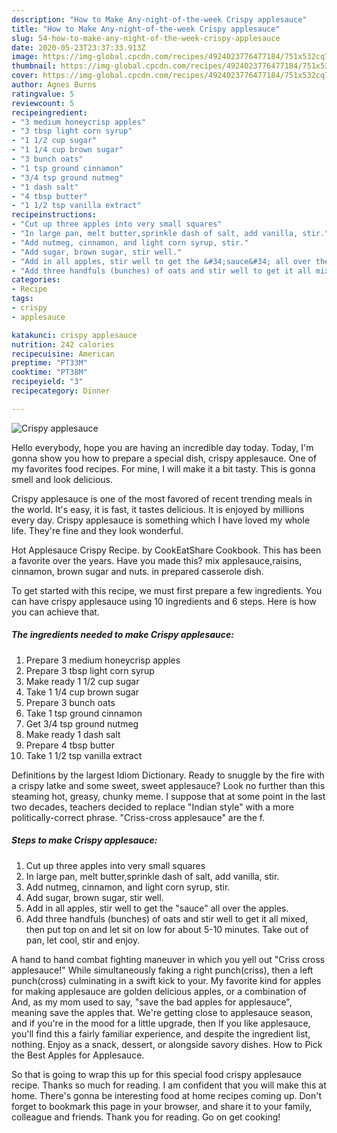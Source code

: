 ```yaml
---
description: "How to Make Any-night-of-the-week Crispy applesauce"
title: "How to Make Any-night-of-the-week Crispy applesauce"
slug: 54-how-to-make-any-night-of-the-week-crispy-applesauce
date: 2020-05-23T23:37:33.913Z
image: https://img-global.cpcdn.com/recipes/4924023776477184/751x532cq70/crispy-applesauce-recipe-main-photo.jpg
thumbnail: https://img-global.cpcdn.com/recipes/4924023776477184/751x532cq70/crispy-applesauce-recipe-main-photo.jpg
cover: https://img-global.cpcdn.com/recipes/4924023776477184/751x532cq70/crispy-applesauce-recipe-main-photo.jpg
author: Agnes Burns
ratingvalue: 5
reviewcount: 5
recipeingredient:
- "3 medium honeycrisp apples"
- "3 tbsp light corn syrup"
- "1 1/2 cup sugar"
- "1 1/4 cup brown sugar"
- "3 bunch oats"
- "1 tsp ground cinnamon"
- "3/4 tsp ground nutmeg"
- "1 dash salt"
- "4 tbsp butter"
- "1 1/2 tsp vanilla extract"
recipeinstructions:
- "Cut up three apples into very small squares"
- "In large pan, melt butter,sprinkle dash of salt, add vanilla, stir."
- "Add nutmeg, cinnamon, and light corn syrup, stir."
- "Add sugar, brown sugar, stir well."
- "Add in all apples, stir well to get the &#34;sauce&#34; all over the apples."
- "Add three handfuls (bunches) of oats and stir well to get it all mixed, then put top on and let sit on low for about 5-10 minutes. Take out of pan, let cool, stir and enjoy."
categories:
- Recipe
tags:
- crispy
- applesauce

katakunci: crispy applesauce 
nutrition: 242 calories
recipecuisine: American
preptime: "PT33M"
cooktime: "PT38M"
recipeyield: "3"
recipecategory: Dinner

---
```



![Crispy applesauce](https://img-global.cpcdn.com/recipes/4924023776477184/751x532cq70/crispy-applesauce-recipe-main-photo.jpg)

Hello everybody, hope you are having an incredible day today. Today, I'm gonna show you how to prepare a special dish, crispy applesauce. One of my favorites food recipes. For mine, I will make it a bit tasty. This is gonna smell and look delicious.

Crispy applesauce is one of the most favored of recent trending meals in the world. It's easy, it is fast, it tastes delicious. It is enjoyed by millions every day. Crispy applesauce is something which I have loved my whole life. They're fine and they look wonderful.

Hot Applesauce Crispy Recipe. by CookEatShare Cookbook. This has been a favorite over the years. Have you made this? mix applesauce,raisins, cinnamon, brown sugar and nuts. in prepared casserole dish.


To get started with this recipe, we must first prepare a few ingredients. You can have crispy applesauce using 10 ingredients and 6 steps. Here is how you can achieve that.

##### The ingredients needed to make Crispy applesauce:

1. Prepare 3 medium honeycrisp apples
1. Prepare 3 tbsp light corn syrup
1. Make ready 1 1/2 cup sugar
1. Take 1 1/4 cup brown sugar
1. Prepare 3 bunch oats
1. Take 1 tsp ground cinnamon
1. Get 3/4 tsp ground nutmeg
1. Make ready 1 dash salt
1. Prepare 4 tbsp butter
1. Take 1 1/2 tsp vanilla extract


Definitions by the largest Idiom Dictionary. Ready to snuggle by the fire with a crispy latke and some sweet, sweet applesauce? Look no further than this steaming hot, greasy, chunky meme. I suppose that at some point in the last two decades, teachers decided to replace &#34;Indian style&#34; with a more politically-correct phrase. &#34;Criss-cross applesauce&#34; are the f. 

##### Steps to make Crispy applesauce:

1. Cut up three apples into very small squares
1. In large pan, melt butter,sprinkle dash of salt, add vanilla, stir.
1. Add nutmeg, cinnamon, and light corn syrup, stir.
1. Add sugar, brown sugar, stir well.
1. Add in all apples, stir well to get the &#34;sauce&#34; all over the apples.
1. Add three handfuls (bunches) of oats and stir well to get it all mixed, then put top on and let sit on low for about 5-10 minutes. Take out of pan, let cool, stir and enjoy.


A hand to hand combat fighting maneuver in which you yell out &#34;Criss cross applesauce!&#34; While simultaneously faking a right punch(criss), then a left punch(cross) culminating in a swift kick to your. My favorite kind for apples for making applesauce are golden delicious apples, or a combination of And, as my mom used to say, &#34;save the bad apples for applesauce&#34;, meaning save the apples that. We&#39;re getting close to applesauce season, and if you&#39;re in the mood for a little upgrade, then If you like applesauce, you&#39;ll find this a fairly familiar experience, and despite the ingredient list, nothing. Enjoy as a snack, dessert, or alongside savory dishes. How to Pick the Best Apples for Applesauce. 

So that is going to wrap this up for this special food crispy applesauce recipe. Thanks so much for reading. I am confident that you will make this at home. There's gonna be interesting food at home recipes coming up. Don't forget to bookmark this page in your browser, and share it to your family, colleague and friends. Thank you for reading. Go on get cooking!
